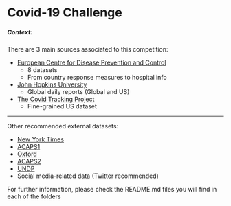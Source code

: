 # Covid-19 Challenge

##### Context:

There are 3 main sources associated to this competition:

- [European Centre for Disease Prevention and Control](European%20Centre%20for%20Disease%20Prevention%20and%20Control)
  - 8 datasets
  - From country response measures to hospital info
- [John Hopkins University](John%20Hopkins%20University)
  - Global daily reports (Global and US)
- [The Covid Tracking Project](The%20Covid%20Tracking%20Project)
  - Fine-grained US dataset

-----------------------------------------------------------------------------------------------------------------------------

Other recommended external datasets:
- [New York Times](New%20York%20Times)
- [ACAPS1](https://www.acaps.org/secondary-impacts-covid-19#:~:text=The%20objective%20of%20the%20dataset,of%20the%20COVID%2D19%20pandemic.&text=The%20dataset%20will%20track%20secondary,%2C%20health%2C%20migration%20and%20education)
- [Oxford](https://github.com/OxCGRT/covid-policy-tracker)
- [ACAPS2](https://data.humdata.org/dataset/acaps-covid19-government-measures-dataset)
- [UNDP](https://data.undp.org/content/assessing-covid-impacts-on-the-sdgs/)
- Social media-related data (Twitter recommended)

For further information, please check the README.md files you will find in each of the folders



